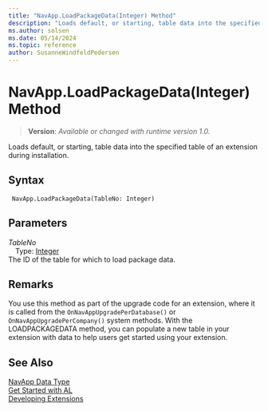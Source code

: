 ```yaml
---
title: "NavApp.LoadPackageData(Integer) Method"
description: "Loads default, or starting, table data into the specified table of an extension during installation."
ms.author: solsen
ms.date: 05/14/2024
ms.topic: reference
author: SusanneWindfeldPedersen
---
```

[//]: # (START>DO_NOT_EDIT)
[//]: # (IMPORTANT:Do not edit any of the content between here and the END>DO_NOT_EDIT.)
[//]: # (Any modifications should be made in the .xml files in the ModernDev repo.)
# NavApp.LoadPackageData(Integer) Method
> **Version**: _Available or changed with runtime version 1.0._

Loads default, or starting, table data into the specified table of an extension during installation.


## Syntax
```AL
 NavApp.LoadPackageData(TableNo: Integer)
```
## Parameters
*TableNo*  
&emsp;Type: [Integer](../integer/integer-data-type.md)  
The ID of the table for which to load package data.  



[//]: # (IMPORTANT: END>DO_NOT_EDIT)

## Remarks
You use this method as part of the upgrade code for an extension, where it is called from the `OnNavAppUpgradePerDatabase()` or `OnNavAppUpgradePerCompany()` system methods. With the LOADPACKAGEDATA method, you can populate a new table in your extension with data to help users get started using your extension. <!--Links For more information, see [Extending Microsoft Dynamics NAV Using Extension Packages](Extending-Microsoft-Dynamics-NAV-Using-Extension-Packages.md).-->  

## See Also
[NavApp Data Type](navapp-data-type.md)  
[Get Started with AL](../../devenv-get-started.md)  
[Developing Extensions](../../devenv-dev-overview.md)